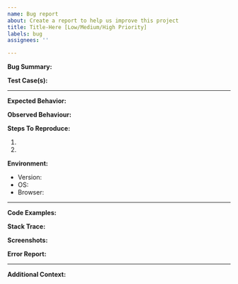 ```yaml
---
name: Bug report
about: Create a report to help us improve this project
title: Title-Here [Low/Medium/High Priority]
labels: bug
assignees: ''

---
```


**Bug Summary:**
<!-- A concise description of what the bug is -->

**Test Case(s):**
<!-- List the relevant unsuccessful test case(s) -->

---

**Expected Behavior:**
<!-- Describe what you expected to happen -->

**Observed Behaviour:**
<!-- Describe the observed behaviour of the bug -->

**Steps To Reproduce:**
<!-- The steps performed to reproduce the bug -->
1. 
2. 

**Environment:**
- Version:
- OS: 
- Browser: 

---

**Code Examples:**


**Stack Trace:**


**Screenshots:**


**Error Report:**

---

**Additional Context:**
<!-- Add any other context about the problem here -->